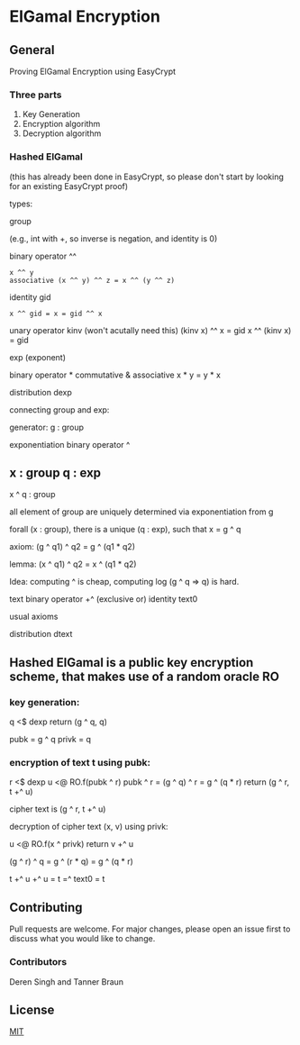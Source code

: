 # ElGamal Encryption

## General
Proving ElGamal Encryption using EasyCrypt

### Three parts
1. Key Generation
2. Encryption algorithm
3. Decryption algorithm

### Hashed ElGamal

(this has already been done in EasyCrypt, so please don't
 start by looking for an existing EasyCrypt proof)

types:

group

  (e.g., int with +, so inverse is negation, and identity is 0)

  binary operator ^^

    x ^^ y
    associative (x ^^ y) ^^ z = x ^^ (y ^^ z)

  identity gid

    x ^^ gid = x = gid ^^ x

  unary operator kinv  (won't acutally need this)
    (kinv x) ^^ x = gid
    x ^^ (kinv x) = gid

exp (exponent)

  binary operator *
  commutative & associative
    x * y = y * x

  distribution dexp

connecting group and exp:

generator: g : group

exponentiation binary operator ^

  x : group
  q : exp
  --
  x ^ q : group

  all element of group are uniquely determined via exponentiation
  from g

  forall (x : group), there is a unique (q : exp), such that
  x = g ^ q

axiom: (g ^ q1) ^ q2 = g ^ (q1 * q2)

lemma: (x ^ q1) ^ q2 = x ^ (q1 * q2)

Idea: computing ^ is cheap, computing log (g ^ q => q) is hard.

text
  binary operator +^ (exclusive or)
  identity text0

  usual axioms

  distribution dtext

## Hashed ElGamal is a public key encryption scheme, that makes use of a random oracle RO

### key generation:

q <$ dexp
return (g ^ q, q)

pubk = g ^ q
privk = q

### encryption of text t using pubk:

  r <$ dexp
  u <@ RO.f(pubk ^ r)    pubk ^ r = (g ^ q) ^ r = g ^ (q * r)
  return (g ^ r, t +^ u)

  cipher text is (g ^ r, t +^ u)

decryption of cipher text (x, v) using privk:

  u <@ RO.f(x ^ privk)
  return v +^ u

  (g ^ r) ^ q = g ^ (r * q) = g ^ (q * r)

  t +^ u +^ u = t =^ text0 = t

## Contributing
Pull requests are welcome. For major changes, please open an issue first to discuss what you would like to change.

### Contributors
Deren Singh and Tanner Braun

## License
[MIT](https://choosealicense.com/licenses/mit/)
